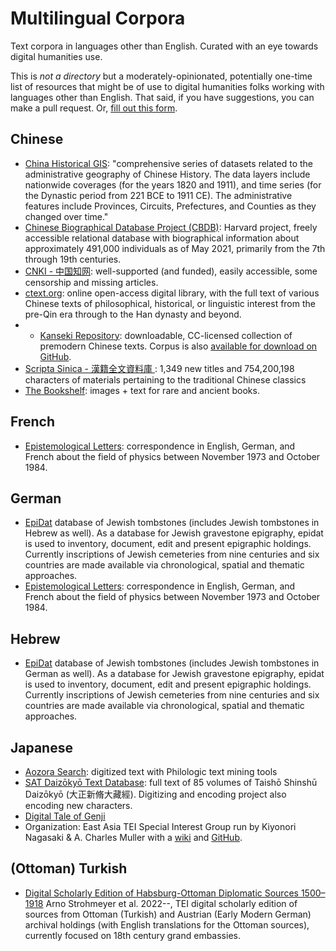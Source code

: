 # Multilingual Corpora
Text corpora in languages other than English. Curated with an eye towards digital humanities use.

This is *not a directory* but a moderately-opinionated, potentially one-time list of resources that might be of use to digital humanities folks working with languages other than English. That said, if you have suggestions, you can make a pull request. Or, [fill out this form](https://forms.gle/9rc6JFsvE1nrMhLG9).

## Chinese
* [China Historical GIS](https://gis.harvard.edu/china-historical-gis): "comprehensive series of datasets related to the administrative geography of Chinese History. The data layers include nationwide coverages (for the years 1820 and 1911), and time series (for the Dynastic period from 221 BCE to 1911 CE). The administrative features include Provinces, Circuits, Prefectures, and Counties as they changed over time."
* [Chinese Biographical Database Project (CBDB)](https://projects.iq.harvard.edu/cbdb/home): Harvard project, freely accessible relational database with biographical information about approximately 491,000 individuals as of May 2021, primarily from the 7th through 19th centuries.
* [CNKI - 中国知网](https://www.cnki.net/): well-supported (and funded), easily accessible, some censorship and missing articles.
* [ctext.org](http://ctext.org): online open-access digital library, with the full text of various Chinese texts of philosophical, historical, or linguistic interest from the pre-Qin era through to the Han dynasty and beyond.
* * [Kanseki Repository](http://www.kanripo.org/): downloadable, CC-licensed collection of premodern Chinese texts. Corpus is also [available for download on GitHub](https://github.com/kanripo).
* [Scripta Sinica - 漢籍全文資料庫 ](http://hanchi.ihp.sinica.edu.tw/ihp/hanji.htm): 1,349 new titles and 754,200,198 characters of materials pertaining to the traditional Chinese classics
* [The Bookshelf](https://new.shuge.org/): images + text for rare and ancient books.

## French
* [Epistemological Letters](https://curate.nd.edu/catalog?f[library_collections_pathnames_hierarchy_with_titles_sim][]=Epistemological+Letters|und%3Aks65h992w12): correspondence in English, German, and French about the field of physics between November 1973 and October 1984.

## German
* [EpiDat](http://www.steinheim-institut.de/cgi-bin/epidat?info=whatisepidat&lang=de&release=beta) database of Jewish tombstones (includes Jewish tombstones in Hebrew as well). As a database for Jewish gravestone epigraphy, epidat is used to inventory, document, edit and present epigraphic holdings. Currently inscriptions of Jewish cemeteries from nine centuries and six countries are made available via chronological, spatial and thematic approaches.
* [Epistemological Letters](https://curate.nd.edu/catalog?f[library_collections_pathnames_hierarchy_with_titles_sim][]=Epistemological+Letters|und%3Aks65h992w12): correspondence in English, German, and French about the field of physics between November 1973 and October 1984.

## Hebrew
* [EpiDat](http://www.steinheim-institut.de/cgi-bin/epidat?info=whatisepidat&lang=de&release=beta) database of Jewish tombstones (includes Jewish tombstones in German as well). As a database for Jewish gravestone epigraphy, epidat is used to inventory, document, edit and present epigraphic holdings. Currently inscriptions of Jewish cemeteries from nine centuries and six countries are made available via chronological, spatial and thematic approaches.

## Japanese
* [Aozora Search](https://artflsrv03.uchicago.edu/philologic4/aozora/): digitized text with Philologic text mining tools
* [SAT Daizōkyō Text Database](https://21dzk.l.u-tokyo.ac.jp/SAT/index_en.html): full text of 85 volumes of Taishō Shinshū Daizōkyō (大正新脩大藏經). Digitizing and encoding project also encoding new characters.
* [Digital Tale of Genji](https://genji.dl.itc.u-tokyo.ac.jp/en/)
* Organization: East Asia TEI Special Interest Group run by Kiyonori Nagasaki & A. Charles Muller with a [wiki](https://wiki.tei-c.org/index.php/SIG:East_Asian) and [GitHub](https://github.com/TEI-EAJ).

## (Ottoman) Turkish
* [Digital Scholarly Edition of Habsburg-Ottoman Diplomatic Sources 1500–1918](https://qhod.net) Arno Strohmeyer et al. 2022--, TEI digital scholarly edition of sources from Ottoman (Turkish) and Austrian (Early Modern German) archival holdings (with English translations for the Ottoman sources), currently focused on 18th century grand embassies.
